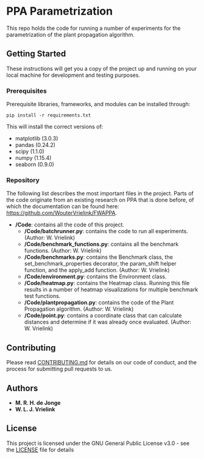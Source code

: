 # PPA Parametrization

This repo holds the code for running a number of experiments for the parametrization of the plant propagation algorithm.

## Getting Started

These instructions will get you a copy of the project up and running on your local machine for development and testing purposes.

### Prerequisites

Prerequisite libraries, frameworks, and modules can be installed through:

```
pip install -r requirements.txt
```

This will install the correct versions of:
- matplotlib (3.0.3)
- pandas (0.24.2)
- scipy (1.1.0)
- numpy (1.15.4)
- seaborn (0.9.0)

### Repository
The following list describes the most important files in the project. Parts of the code originate from an existing research on PPA that is done before, of which the documentation can be found here: 
https://github.com/WouterVrielink/FWAPPA.
- **/Code**: contains all the code of this project. 
  - **/Code/batchrunner.py**: contains the code to run all experiments. (Author: W. Vrielink)
  - **/Code/benchmark_functions.py**: contains all the benchmark functions. (Author: W. Vrielink)
  - **/Code/benchmarks.py**: contains the Benchmark class, the set_benchmark_properties decorator, 
  the param_shift helper function, and the apply_add function. (Author: W. Vrielink)
  - **/Code/environment.py**: contains the Environment class.
  - **/Code/heatmap.py**: contains the Heatmap class. Running this file results in a number of heatmap visualizations
  for multiple benchmark test functions.
  - **/Code/plantpropagation.py**: contains the code of the Plant Propagation algorithm. (Author: W. Vrielink)
  - **/Code/point.py**: contains a coordinate class that can calculate distances and determine if
    it was already once evaluated. (Author: W. Vrielink)
    
## Contributing

Please read [CONTRIBUTING.md](https://github.com/WouterVrielink/FWAPPA/blob/master/CONTRIBUTING.md) for details on our code of conduct, and the process for submitting pull requests to us.

## Authors

* **M. R. H. de Jonge**
* **W. L. J. Vrielink**

## License

This project is licensed under the GNU General Public License v3.0 - see the [LICENSE](https://github.com/WouterVrielink/FWAPPA/blob/master/LICENSE) file for details
